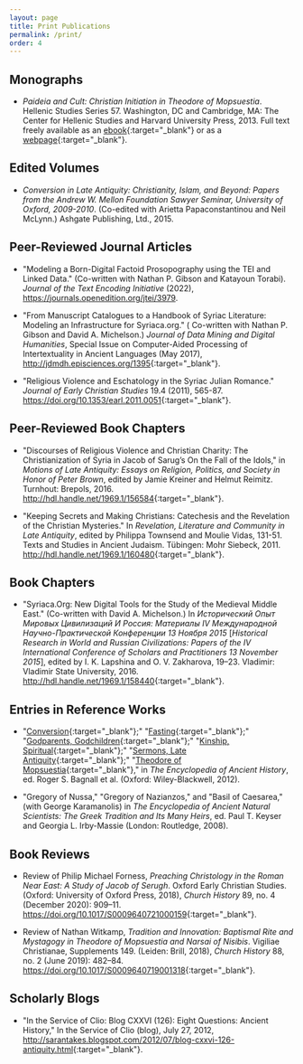 ```yaml
---
layout: page
title: Print Publications
permalink: /print/
order: 4
---
```


## Monographs
 - _Paideia and Cult: Christian Initiation in Theodore of Mopsuestia_. Hellenic Studies Series 57. 
 Washington, DC and Cambridge, MA: The Center for Hellenic Studies and Harvard University Press, 2013. 
 Full text freely available as an 
 [ebook](https://chs.harvard.edu/read/schwartz-daniel-l-paideia-and-cult-christian-initiation-in-theodore-of-mopsuestia/){:target="_blank"}
 or as a [webpage](https://chs.harvard.edu/chapter/acknowledgments-24/){:target="_blank"}.


## Edited Volumes
 - _Conversion in Late Antiquity: Christianity, Islam, and Beyond: Papers from the Andrew W. Mellon Foundation Sawyer Seminar, University of Oxford, 2009-2010_. 
 (Co-edited with Arietta Papaconstantinou and Neil McLynn.) Ashgate Publishing, Ltd., 2015.


## Peer-Reviewed Journal Articles
 - "Modeling a Born-Digital Factoid Prosopography using the TEI and Linked Data." (Co-written with Nathan P. Gibson and Katayoun Torabi). 
 _Journal of the Text Encoding Initiative_ (2022), <https://journals.openedition.org/jtei/3979>.
 
 - "From Manuscript Catalogues to a Handbook of Syriac Literature: Modeling an Infrastructure for Syriaca.org." (
 Co-written with Nathan P. Gibson and David A. Michelson.) _Journal of Data Mining and Digital Humanities_, 
 Special Issue on Computer-Aided Processing of Intertextuality in Ancient Languages (May 2017), <http://jdmdh.episciences.org/1395>{:target="_blank"}.
 
 - "Religious Violence and Eschatology in the Syriac Julian Romance." _Journal of Early Christian Studies_ 19.4 
 (2011), 565-87. <https://doi.org/10.1353/earl.2011.0051>{:target="_blank"}.


## Peer-Reviewed Book Chapters
 - "Discourses of Religious Violence and Christian Charity: The Christianization of Syria in Jacob of Sarug’s On the Fall of the Idols," 
 in _Motions of Late Antiquity: Essays on Religion, Politics, and Society in Honor of Peter Brown_, edited by Jamie Kreiner and Helmut Reimitz. 
 Turnhout: Brepols, 2016. <http://hdl.handle.net/1969.1/156584>{:target="_blank"}.
 
 - "Keeping Secrets and Making Christians: Catechesis and the Revelation of the Christian Mysteries." In _Revelation, Literature 
 and Community in Late Antiquity_, edited by Philippa Townsend and Moulie Vidas, 131-51. Texts and Studies in Ancient Judaism. 
 Tübingen: Mohr Siebeck, 2011. <http://hdl.handle.net/1969.1/160480>{:target="_blank"}.


## Book Chapters
 - "Syriaca.Org: New Digital Tools for the Study of the Medieval Middle East." (Co-written with David A. Michelson.) 
 In _Исторический Опыт Мировых Цивилизаций И Россия: Материалы IV Международной Научно-Практической Конференции 13 Ноября 2015_ 
 [_Historical Research in World and Russian Civilizations: Papers of the IV International Conference of Scholars and Practitioners 13 November 2015_], 
 edited by I. K. Lapshina and O. V. Zakharova, 19–23. Vladimir: Vladimir State University, 2016. <http://hdl.handle.net/1969.1/158440>{:target="_blank"}.

## Entries in Reference Works
 - "[Conversion](https://doi.org/10.1002/9781444338386.wbeah12055){:target="_blank"};" 
 "[Fasting](https://doi.org/10.1002/9781444338386.wbeah22112){:target="_blank"};" 
 "[Godparents, Godchildren](https://doi.org/10.1002/9781444338386.wbeah22133){:target="_blank"};"
 "[Kinship, Spiritual](https://doi.org/10.1002/9781444338386.wbeah22177){:target="_blank"};" 
 "[Sermons, Late Antiquity](https://doi.org/10.1002/9781444338386.wbeah12189){:target="_blank"};"
 "[Theodore of Mopsuestia](https://doi.org/10.1002/9781444338386.wbeah12204){:target="_blank"}," 
 in _The Encyclopedia of Ancient History_, ed. Roger S. Bagnall et al. (Oxford: Wiley-Blackwell, 2012).

 - "Gregory of Nussa," "Gregory of Nazianzos," and "Basil of Caesarea," (with George Karamanolis) in _The Encyclopedia of Ancient Natural Scientists: 
 The Greek Tradition and Its Many Heirs_, ed. Paul T. Keyser and Georgia L. Irby-Massie (London: Routledge, 2008).

## Book Reviews
 
 - Review of Philip Michael Forness, _Preaching Christology in the Roman Near East: A Study of Jacob of Serugh_. 
 Oxford Early Christian Studies. (Oxford: University of Oxford Press, 2018), _Church History_ 89, no. 4 (December 2020): 
 909–11. <https://doi.org/10.1017/S0009640721000159>{:target="_blank"}.

- Review of Nathan Witkamp, _Tradition and Innovation: Baptismal Rite and Mystagogy in Theodore of Mopsuestia and Narsai of Nisibis_. 
 Vigiliae Christianae, Supplements 149. (Leiden: Brill, 2018), _Church History_ 88, no. 2 (June 2019): 
 482–84. <https://doi.org/10.1017/S0009640719001318>{:target="_blank"}.

## Scholarly Blogs
 - "In the Service of Clio: Blog CXXVI (126): Eight Questions: Ancient History," In the Service of Clio (blog), 
 July 27, 2012, <http://sarantakes.blogspot.com/2012/07/blog-cxxvi-126-antiquity.html>{:target="_blank"}.




[jekyll-organization]: https://github.com/jekyll
